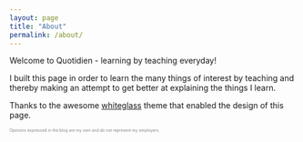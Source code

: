 ```yaml
---
layout: page
title: "About"
permalink: /about/
---
```


Welcome to Quotidien - learning by teaching everyday!

I built this page in order to learn the many things of interest by teaching and thereby making an attempt to get better at explaining the things I learn.

Thanks to the awesome [whiteglass] theme that enabled the design of this page.

<span style="color:gray; font-size: 50%; text-align: center;">
Opinions expressed in the blog are my own and do not represent my employers.
</span>

[whiteglass]: https://github.com/yous/whiteglass


